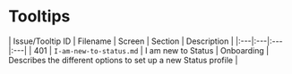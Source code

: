 # Tooltips

| Issue/Tooltip ID | Filename | Screen | Section | Description |
|:---|:---|:---|:---|
| 401 | `I-am-new-to-status.md` | I am new to Status | Onboarding | Describes the different options to set up a new Status profile |
